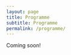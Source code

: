 ```yaml
---
layout: page
title: Programme
subtitle: Programme
permalink: /programme/
---
```

<div class="pretty-links">

Coming soon!

</div>
